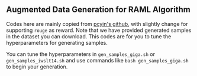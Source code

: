 ## Augmented Data Generation for RAML Algorithm

Codes here are mainly copied from [pcyin's github](https://github.com/pcyin/pytorch_nmt), with slightly change for supporting ```rouge``` as reward. Note that we have provided generated samples in the dataset you can download. This codes are for you to tune the hyperparameters for generating samples.



You can tune the hyperparameters in ```gen_samples_giga.sh```  or  ```gen_samples_iwslt14.sh```  and use commands like ```bash gen_samples_giga.sh``` to begin your generation.
